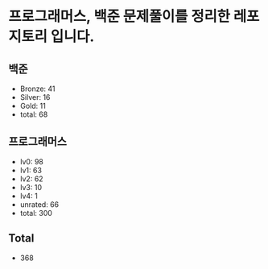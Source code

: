 # 프로그래머스, 백준 문제풀이를 정리한 레포지토리 입니다. 

## 백준
- Bronze: 41
- Silver: 16
- Gold: 11
- total: 68

## 프로그래머스
- lv0: 98
- lv1: 63
- lv2: 62
- lv3: 10
- lv4: 1
- unrated: 66
- total: 300

## Total
- 368
